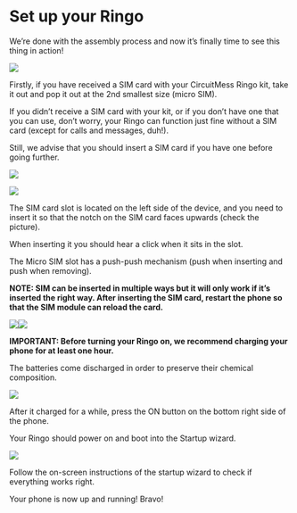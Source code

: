 # Set up your Ringo

We’re done with the assembly process and now it’s finally time to see this thing in action!

[![](https://www.circuitmess.com/wp-content/uploads/DSC05948_1024x683.jpg)](https://www.circuitmess.com/wp-content/uploads/DSC05948_1024x683.jpg)

Firstly, if you have received a SIM card with your CircuitMess Ringo kit, take it out and pop it out at the 2nd smallest size \(micro SIM\).

If you didn’t receive a SIM card with your kit, or if you don’t have one that you can use, don’t worry, your Ringo can function just fine without a SIM card \(except for calls and messages, duh!\).

Still, we advise that you should insert a SIM card if you have one before going further.

![](https://www.circuitmess.com/wp-content/uploads/FinalSIM.png)

![](https://www.circuitmess.com/wp-content/uploads/DSC05950_1024x683.jpg)

The SIM card slot is located on the left side of the device, and you need to insert it so that the notch on the SIM card faces upwards \(check the picture\).

When inserting it you should hear a click when it sits in the slot.

The Micro SIM slot has a push-push mechanism \(push when inserting and push when removing\).

**NOTE: SIM can be inserted in multiple ways but it will only work if it’s inserted the right way. After inserting the SIM card, restart the phone so that the SIM module can reload the card.**

 ![](https://www.circuitmess.com/wp-content/uploads/SIM-Final-v2-1.png)[![](https://www.circuitmess.com/wp-content/uploads/DSC05987_1024x683crop.jpg)](https://www.circuitmess.com/wp-content/uploads/DSC05987_1024x683crop.jpg)

**IMPORTANT: Before turning your Ringo on, we recommend charging your phone for at least one hour.**

The batteries come discharged in order to preserve their chemical composition.

 [![](https://www.circuitmess.com/wp-content/uploads/DSC05993_1024x683crop.jpg)](https://www.circuitmess.com/wp-content/uploads/DSC05993_1024x683crop.jpg)

After it charged for a while, press the ON button on the bottom right side of the phone.

Your Ringo should power on and boot into the Startup wizard.

 [![](https://www.circuitmess.com/wp-content/uploads/DSC05999_1024x683-1.jpg)](https://www.circuitmess.com/wp-content/uploads/DSC05999_1024x683-1.jpg)

Follow the on-screen instructions of the startup wizard to check if everything works right.

Your phone is now up and running! Bravo!


